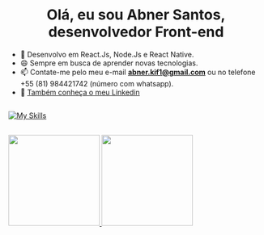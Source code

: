 <h1 align="center">Olá, eu sou Abner Santos, desenvolvedor Front-end</h1>

- 🌱 Desenvolvo em React.Js, Node.Js e React Native.
- 😄 Sempre em busca de aprender novas tecnologias.
- 📫 Contate-me pelo meu e-mail **abner.kif1@gmail.com** ou no telefone +55 (81) 984421742 (número com whatsapp).
- 🔗 <a href="https://www.linkedin.com/in/abner-santos-b195b8228/" target="_blank">Também conheça o meu Linkedin</a> 

##

[![My Skills](https://skillicons.dev/icons?i=html,css,tailwind,styledcomponents,sass,js,ts,react,next,nodejs,express,prisma,postgres,sqlite,github)](https://skillicons.dev) 
 
 ##
 
 <div>
 <a href="https://github.com/KiF1">
 <img height="180em" src="https://github-readme-stats.vercel.app/api?username=KiF1&show_icons=true&theme=dark&include_all_commits=true&count_private=true"/>
 <img height="180em" src="https://github-readme-stats.vercel.app/api/top-langs/?username=KiF1&layout=compact&langs_count=7&theme=dark"/>
</div>

